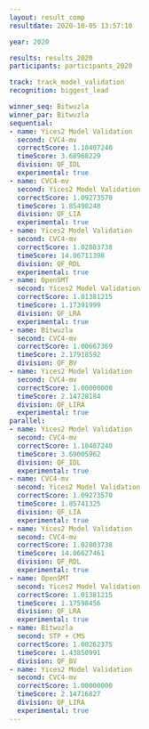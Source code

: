 ```yaml
---
layout: result_comp
resultdate: 2020-10-05 13:57:10

year: 2020

results: results_2020
participants: participants_2020

track: track_model_validation
recognition: biggest_lead

winner_seq: Bitwuzla
winner_par: Bitwuzla
sequential:
- name: Yices2 Model Validation
  second: CVC4-mv
  correctScore: 1.10407240
  timeScore: 3.68968229
  division: QF_IDL
  experimental: true
- name: CVC4-mv
  second: Yices2 Model Validation
  correctScore: 1.09273570
  timeScore: 1.85490248
  division: QF_LIA
  experimental: true
- name: Yices2 Model Validation
  second: CVC4-mv
  correctScore: 1.02803738
  timeScore: 14.06711398
  division: QF_RDL
  experimental: true
- name: OpenSMT
  second: Yices2 Model Validation
  correctScore: 1.01381215
  timeScore: 1.17391999
  division: QF_LRA
  experimental: true
- name: Bitwuzla
  second: CVC4-mv
  correctScore: 1.00667369
  timeScore: 2.17918592
  division: QF_BV
- name: Yices2 Model Validation
  second: CVC4-mv
  correctScore: 1.00000000
  timeScore: 2.14728184
  division: QF_LIRA
  experimental: true
parallel:
- name: Yices2 Model Validation
  second: CVC4-mv
  correctScore: 1.10407240
  timeScore: 3.69005962
  division: QF_IDL
  experimental: true
- name: CVC4-mv
  second: Yices2 Model Validation
  correctScore: 1.09273570
  timeScore: 1.85741325
  division: QF_LIA
  experimental: true
- name: Yices2 Model Validation
  second: CVC4-mv
  correctScore: 1.02803738
  timeScore: 14.06627461
  division: QF_RDL
  experimental: true
- name: OpenSMT
  second: Yices2 Model Validation
  correctScore: 1.01381215
  timeScore: 1.17598456
  division: QF_LRA
  experimental: true
- name: Bitwuzla
  second: STP + CMS
  correctScore: 1.00262375
  timeScore: 1.43850991
  division: QF_BV
- name: Yices2 Model Validation
  second: CVC4-mv
  correctScore: 1.00000000
  timeScore: 2.14716827
  division: QF_LIRA
  experimental: true
---
```

